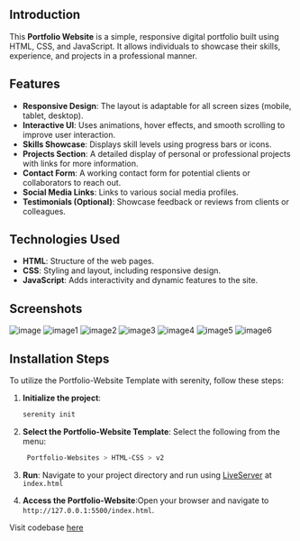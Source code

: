 ## Introduction

This **Portfolio Website** is a simple, responsive digital portfolio built using HTML, CSS, and JavaScript. It allows individuals to showcase their skills, experience, and projects in a professional manner.

## Features

- **Responsive Design**: The layout is adaptable for all screen sizes (mobile, tablet, desktop).
- **Interactive UI**: Uses animations, hover effects, and smooth scrolling to improve user interaction.
- **Skills Showcase**: Displays skill levels using progress bars or icons.
- **Projects Section**: A detailed display of personal or professional projects with links for more information.
- **Contact Form**: A working contact form for potential clients or collaborators to reach out.
- **Social Media Links**: Links to various social media profiles.
- **Testimonials (Optional)**: Showcase feedback or reviews from clients or colleagues.

## Technologies Used

- **HTML**: Structure of the web pages.
- **CSS**: Styling and layout, including responsive design.
- **JavaScript**: Adds interactivity and dynamic features to the site.

## Screenshots

![image](https://github.com/user-attachments/assets/6ae8a4e1-81b2-4361-abab-740b65679fd4)
![image1](https://github.com/user-attachments/assets/4c3da594-41a3-43d9-bfc3-902a411cd6ef)
![image2](https://github.com/user-attachments/assets/3c93fe4e-c1e5-4a7f-8269-6c635f0160b2)
![image3](https://github.com/user-attachments/assets/43a5cf51-e88f-4611-977e-5ca3ff643ad9)
![image4](https://github.com/user-attachments/assets/83236f33-3205-4e07-8514-e1b7d45f99b1)
![image5](https://github.com/user-attachments/assets/451ae40d-5b42-4a86-8ee5-9756ee634f4b)
![image6](https://github.com/user-attachments/assets/262ea0ff-0587-449f-87db-a7de18e1eac5)

## Installation Steps
To utilize the Portfolio-Website Template with serenity, follow these steps:

1. **Initialize the project**:
   ```bash
   serenity init
   ```
2. **Select the Portfolio-Website Template**:
Select the following from the menu:
   ```bash
    Portfolio-Websites > HTML-CSS > v2
    ```
3. **Run**:
Navigate to your project directory and run using [LiveServer](https://marketplace.visualstudio.com/items?itemName=ritwickdey.LiveServer) at `index.html`

4. **Access the Portfolio-Website**:Open your browser and navigate to `http://127.0.0.1:5500/index.html`.


Visit codebase [here](https://github.com/Abhishek-Mallick/serenity/tree/main/template/Portfolio-Websites/Simple/HTML-CSS/v2)